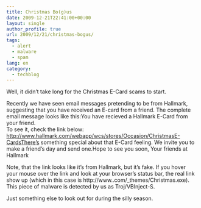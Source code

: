 ```yaml
---
title: Christmas Bo(g)us
date: 2009-12-21T22:41:00+00:00
layout: single
author_profile: true
url: 2009/12/21/christmas-bogus/
tags:
  - alert
  - malware
  - spam
lang: en
category: 
  - techblog
---
```

Well, it didn’t take long for the Christmas E-Card scams to start.

Recently we have seen email messages pretending to be from Hallmark, suggesting that you have received an E-card from a friend. The complete email message looks like this:You have recieved a Hallmark E-Card from your friend.  
To see it, check the link below:  
http://www.hallmark.com/webapp/wcs/stores/Occasion/ChristmasE-CardsThere’s something special about that E-Card feeling. We invite you to make a friend’s day and send one.Hope to see you soon, Your friends at Hallmark

Note, that the link looks like it’s from Hallmark, but it’s fake. If you hover your mouse over the link and look at your browser’s status bar, the real link show up (which in this case is http://www.<hidden>.com/_themes/Christmas.exe). This piece of malware is detected by us as Troj/VBInject-S.

Just something else to look out for during the silly season.

</hidden>